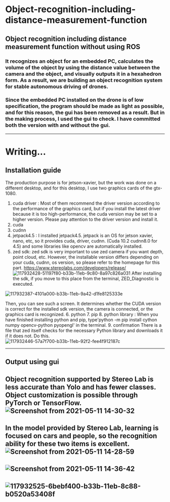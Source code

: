 # Object-recognition-including-distance-measurement-function
Object recognition including distance measurement function without using ROS
---------------------
### It recognizes an object for an embedded PC, calculates the volume of the object by using the distance value between the camera and the object, and visually outputs it in a hexahedron form. As a result, we are building an object recognition system for stable autonomous driving of drones.

### Since the embedded PC installed on the drone is of low specification, the program should be made as light as possible, and for this reason, the gui has been removed as a result. But in the making process, I used the gui to check. I have committed both the version with and without the gui.
----------------------------
# Writing...
## Installation guide

<Installation item>
The production purpose is for jetson-xavier, but the work was done on a different desktop, and for this desktop, I use two graphics cards of the gtx-1080.
  
  1. cuda driver : Most of them recommend the driver version according to the performance of the graphics card, but if you install the latest driver because it is too high-performance, the cuda version may be set to a higher version. Please pay attention to the driver version and install it.
  2. cuda
  3. cudnn
  4. jetpack4.5 : I installed jetpack4.5. jetpack is an OS for jetson xavier, nano, etc, so it provides cuda, driver, cudnn. (Cuda 10.2 cudnn8.0 for 4.5) and some libraries like opencv are automatically installed.
  5. zed sdk: zed sdk is very important to use zed camera if you want depth, point cloud, etc. However, the installable version differs depending on your cuda, cudnn, os version, so please refer to the homepage for this part. https://www.stereolabs.com/developers/release/
 ![117932428-51197f80-b33b-11eb-9c80-8a97c826a031](https://user-images.githubusercontent.com/52061393/117938177-b5d7d880-b341-11eb-8f53-3da4aa804d7b.png)
After installing the sdk, if you move to this place from the terminal, ZED_Diagnostic is executed.

![117932387-4101a000-b33b-11eb-9a42-d1fe8125333e](https://user-images.githubusercontent.com/52061393/117938332-df90ff80-b341-11eb-85c9-ee0f7a05b912.png)

Then, you can see such a screen. It determines whether the CUDA version is correct for the installed sdk version, the camera is connected, or the graphics card is recognized.
  6. python
  7. pip
  8. python library : 
When you have finished installing python and pip, type'python -m pip install cython numpy opencv-python pyopengl' in the terminal.
  9. confirmation
There is a file that zed itself checks for the necessary Python library and downloads it if it does not. Do this.
![117932446-57a7f700-b33b-11eb-92f2-fee4f912187c](https://user-images.githubusercontent.com/52061393/117938595-2da60300-b342-11eb-87c1-3cf1e284db92.png)



---------------------------

## Output using gui
Object recognition supported by Stereo Lab is less accurate than Yolo and has fewer classes.
Object customization is possible through PyTorch or TensorFlow.
![Screenshot from 2021-05-11 14-30-32](https://user-images.githubusercontent.com/52061393/117764645-cfa4ed00-b267-11eb-88bd-aeb9d5c91fdf.png)
-----------------------
In the model provided by Stereo Lab, learning is focused on cars and people, so the recognition ability for these two items is excellent.
![Screenshot from 2021-05-11 14-28-59](https://user-images.githubusercontent.com/52061393/117764720-ea776180-b267-11eb-9945-962ebaded6ad.png)
------------------------
![Screenshot from 2021-05-11 14-36-42](https://user-images.githubusercontent.com/52061393/117764664-d6cbfb00-b267-11eb-84be-97bb153563a1.png)
-------------------
![117932525-6bebf400-b33b-11eb-8c88-b0520a53408f](https://user-images.githubusercontent.com/52061393/117939524-1b789480-b343-11eb-8b2f-ede7e79b2948.png)
--------------------

